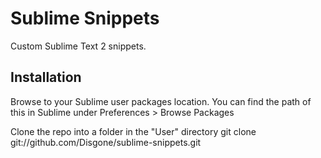 Sublime Snippets
================

Custom Sublime Text 2 snippets.


Installation
------------
Browse to your Sublime user packages location. You can find the path of this in Sublime under Preferences > Browse Packages

Clone the repo into a folder in the "User" directory
    git clone git://github.com/Disgone/sublime-snippets.git